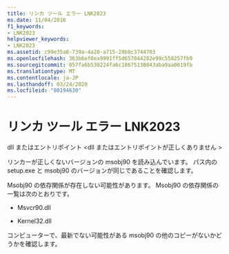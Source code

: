 ```yaml
---
title: リンカ ツール エラー LNK2023
ms.date: 11/04/2016
f1_keywords:
- LNK2023
helpviewer_keywords:
- LNK2023
ms.assetid: c99e35a8-739a-4a20-a715-29b8c3744703
ms.openlocfilehash: 363b6ef0ea9991ff5d657044282e99c558257fb9
ms.sourcegitcommit: 857fa6b530224fa6c18675138043aba9aa0619fb
ms.translationtype: MT
ms.contentlocale: ja-JP
ms.lasthandoff: 03/24/2020
ms.locfileid: "80194630"
---
```

# <a name="linker-tools-error-lnk2023"></a>リンカ ツール エラー LNK2023

dll またはエントリポイント \<dll またはエントリポイントが正しくありません >

リンカーが正しくないバージョンの msobj90 を読み込んでいます。 パス内の setup.exe と msobj90 のバージョンが同じであることを確認します。

Msobj90 の依存関係が存在しない可能性があります。 Msobj90 の依存関係の一覧は次のとおりです。

- Msvcr90.dll

- Kernel32.dll

コンピューターで、最新でない可能性がある msobj90 の他のコピーがないかどうかを確認します。
